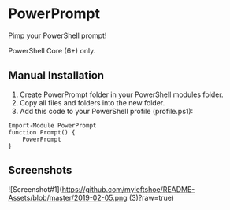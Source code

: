 # PowerPrompt

Pimp your PowerShell prompt!

PowerShell Core (6+) only.

## Manual Installation

1. Create PowerPrompt folder in your PowerShell modules folder.
2. Copy all files and folders into the new folder.
3. Add this code to your PowerShell profile (profile.ps1):

```
Import-Module PowerPrompt
function Prompt() {
    PowerPrompt
}
```
## Screenshots
![Screenshot#1](https://github.com/myleftshoe/README-Assets/blob/master/2019-02-05.png (3)?raw=true)
